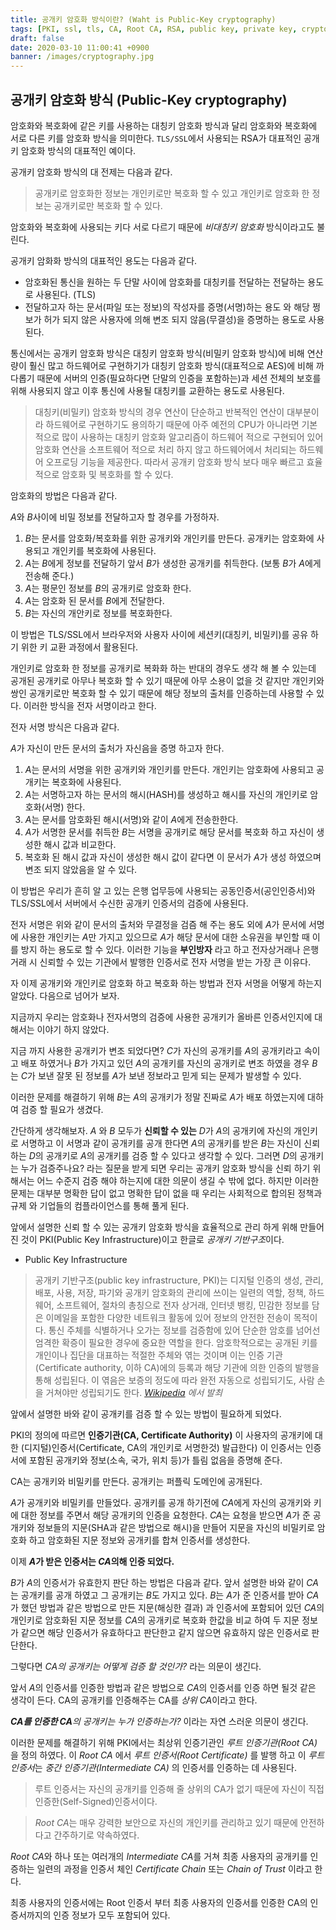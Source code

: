 ```yaml
---
title: 공개키 암호화 방식이란? (Waht is Public-Key cryptography)
tags: [PKI, ssl, tls, CA, Root CA, RSA, public key, private key, cryptography, 공개키, PKI]
draft: false
date: 2020-03-10 11:00:41 +0900
banner: /images/cryptography.jpg
---
```


## 공개키 암호화 방식 (Public-Key cryptography)

암호화와 복호화에 같은 키를 사용하는 대칭키 암호화 방식과 달리 암호화와 복호화에 서로 다른 키를 암호화 방식을 의미한다. `TLS/SSL`에서 사용되는 RSA가  대표적인 공개키 암호화 방식의 대표적인 예이다.  

공개키 암호화 방식의 대 전제는 다음과 같다. 
> 공개키로 암호화한 정보는 개인키로만 복호화 할 수 있고 개인키로 암호화 한 정보는 공개키로만 복호화 할 수 있다. 

암호화와 복호화에 사용되는 키다 서로 다르기 때문에 *비대칭키 암호화* 방식이라고도 불린다. 

공개키 암화화 방식의 대표적인 용도는 다음과 같다. 

* 암호화된 통신을 원하는 두 단말 사이에 암호화를 대칭키를 전달하는 전달하는 용도로 사용된다. (TLS)
* 전달하고자 하는 문서(파일 또는 정보)의 작성자를 증명(서명)하는 용도 와 해당 쩡보가 허가 되지 않은 사용자에 의해 변조 되지 않음(무결성)을 증명하는 용도로 사용된다.

<!--more-->

통신에서는 공개키 암호화 방식은 대칭키 암호화 방식(비밀키 암호화 방식)에 비해 연산량이 훨신 많고 하드웨어로 구현하기가 대칭키 암호화 방식(대표적으로 AES)에 비해 까다롭기 때문에 서버의 인증(필요하다면 단말의 인증을 포함하는)과 세션 전체의 보호를 위해 사용되지 않고 이후 통신에 사용될 대칭키를 교환하는 용도로 사용된다. 

> 대칭키(비밀키) 암호화 방식의 경우 연산이 단순하고 반복적인 연산이 대부분이라 하드웨어로 구현하기도 용의하기 때문에 아주 예전의 CPU가 아니라면 기본적으로 많이  사용하는 대칭키 암호화 알고리즘이 하드웨어 적으로 구현되어 있어 암호화 연산을 소프트웨어 적으로 처리 하지 않고 하드웨어에서 처리되는 하드웨어 오프로딩 기능을 제공한다. 따라서 공개키 암호화 방식 보다 매우 빠르고 효율적으로 암호화 및 복호화를 할 수 있다. 


암호화의 방법은 다음과 같다. 

*A*와 *B*사이에 비밀 정보를 전달하고자 할 경우를 가정하자.

1. *B*는 문서를 암호화/복호화를 위한 공개키와 개인키를 만든다. 공개키는 암호화에 사용되고 개인키를 복호화에 사용된다. 
2. *A*는 *B*에게 정보를 전달하기 앞서 *B*가 생성한 공개키를 취득한다. (보통 *B*가 *A*에게 전송해 준다.)
3. *A*는 평문인 정보를 *B*의 공개키로 암호화 한다. 
4. *A*는 암호화 된 문서를 *B*에게 전달한다. 
5. *B*는 자신의 개안키로 정보를 복호화한다.

이 방법은 TLS/SSL에서 브라우저와 사용자 사이에 세션키(대칭키, 비밀키)를 공유 하기 위한 키 교환 과정에서 활용된다. 


개인키로 암호화 한 정보를 공개키로 복화화 하는 반대의 경우도 생각 해 볼 수 있는데 공개된 공개키로 아무나 복호화 할 수 있기 때문에 아무 소용이 없을 것 같지만 개인키와 쌍인 공개키로만 복호화 할 수 있기 때문에 해당 정보의 출처를 인증하는데 사용할 수 있다. 이러한 방식을 전자 서명이라고 한다. 

전자 서명 방식은 다음과 같다. 

*A*가 자신이 만든 문서의 출처가 자신음을 증명 하고자 한다. 

1. *A*는 문서의 서명을 위한 공개키와 개인키를 만든다. 개인키는 암호화에 사용되고 공개키는 복호화에 사용된다. 
2. *A*는 서명하고자 하는 문서의 해시(HASH)를 생성하고 해시를 자신의 개인키로 암호화(서명) 한다. 
3. *A*는 문서를 암호화된 해시(서명)와 같이 *A*에게 전송한한다. 
4. *A*가 서명한 문서를 취득한 *B*는 서명을 공개키로 해당 문서를 복호화 하고 자신이 생성한 해시 값과 비교한다. 
5. 복호화 된 해시 값과 자신이 생성한 해시 값이 같다면 이 문서가 *A*가 생성 하였으며 변조 되지 않았음을 알 수 있다.

이 방법은 우리가 흔히 알 고 있는 은행 업무등에 사용되는 공동인증서(공인인증서)와 TLS/SSL에서 서버에서 수신한 공개키 인증서의 검증에 사용된다.

전자 서명은 위와 같이 문서의 출처와 무결정을 검즘 해 주는 용도 외에 *A*가 문서에 서명에 사용한 개인키는 *A*만 가지고 있으므로 *A*가 해당 문서에 대한 소유권을 부인할 때 이를 방지 하는 용도로 할 수 있다. 이러한 기능을 **부인방자** 라고 하고 전자상거래나 은행거래 시 신뢰할 수 있는 기관에서 발행한 인증서로 전자 서명을 받는 가장 큰 이유다. 


자 이제 공개키와 개인키로 암호화 하고 복호화 하는 방법과 전자 서명을 어떻게 하는지 알았다. 다음으로 넘어가 보자.

지금까지 우리는 암호화나 전자서명의 검증에 사용한 공개키가 올바른 인증서인지에 대해서는 이야기 하지 않았다. 

지금 까지 사용한 공개키가 변조 되었다면? *C*가 자신의 공개키를 *A*의 공개키라고 속이고 배포 하였거나 *B*가 가지고 있던 *A*의 공개키를 자신의 공개키로 변조 하였을 경우 *B*는 *C*가 보낸 잘못 된 정보를 *A*가 보낸 정보라고 믿게 되는 문제가 발생할 수 있다. 

이러한 문제를 해결하기 위해 *B*는 *A*의 공개키가 정말 진짜로 *A*가 배포 하였는지에 대하여 검증 할 필요가 생겼다. 

간단하게 생각해보자.  *A* 와 *B* 모두가 **신뢰할 수 있는** *D*가 *A*의 공개키에 자신의 개인키로 서명하고 이 서명과 같이 공개키를 공개 한다면 *A*의 공개키를 받은 *B*는 자신이 신뢰하는 *D*의 공개키로 *A*의 공개키를 검증 할 수 있다고 생각할 수 있다. 그러면 *D*의 공개키는 누가 검증주나요? 라는 질문을 받게 되면 우리는 공개키 암호화 방식을 신뢰 하기 위해서는 어느 수준지 검증 해야 하는지에 대한 의문이 생길 수 밖에 없다. 하지만 이러한 문제는 대부분 명확한 답이 없고 명확한 답이 없을 때 우리는 사회적으로 합의된 정책과 규제 와 기업들의 컴플라이언스를 통해 풀게 된다. 

앞에서 설명한 신뢰 할 수 있는 공개키 암호화 방식을 효율적으로 관리 하게 위해 만들어 진 것이 PKI(Public Key Infrastructure)이고 한글로 *공개키 기반구조*이다. 


* Public Key Infrastructure

> 공개키 기반구조(public key infrastructure, PKI)는 디지털 인증의 생성, 관리, 배포, 사용, 저장, 파기와 공개키 암호화의 관리에 쓰이는 일련의 역할, 정책, 하드웨어, 소프트웨어, 절차의 총칭으로 전자 상거래, 인터넷 뱅킹, 민감한 정보를 담은 이메일을 포함한 다양한 네트워크 활동에 있어 정보의 안전한 전송이 목적이다. 통신 주체를 식별하거나 오가는 정보를 검증함에 있어 단순한 암호를 넘어선 엄격한 확증이 필요한 경우에 중요한 역할을 한다. 암호학적으로는 공개된 키를 개인이나 집단을 대표하는 적절한 주체와 엮는 것이며 이는 인증 기관(Certificate authority, 이하 CA)에의 등록과 해당 기관에 의한 인증의 발행을 통해 성립된다. 이 엮음은 보증의 정도에 따라 완전 자동으로 성립되기도, 사람 손을 거쳐야만 성립되기도 한다. *[Wikipedia](https://ko.wikipedia.org/wiki/%EA%B3%B5%EA%B0%9C_%ED%82%A4_%EA%B8%B0%EB%B0%98_%EA%B5%AC%EC%A1%B0) 에서 발최*

앞에서 설명한 바와 같이 공개키를 검증 할 수 있는 방법이 필요하게 되었다. 

PKI의 정의에 따르면 **인증기관(CA, Certificate Authority)** 이 사용자의 공개키에 대한 (디지털)인증서(Certificate, CA의 개인키로 서명한것) 발급한다) 이 인증서는 인증서에 포함된 공개키와 정보(소속, 국가, 위치 등)가 틀림 없음을 증명해 준다.

CA는 공개키와 비밀키를 만든다. 공개키는 퍼플릭 도메인에 공개된다. 

*A*가 공개키와 비밀키를 만들었다. 공개키를 공개 하기전에 *CA*에게 자신의 공개키와 키에 대한 정보를 주면서 해당 공개키의 인증을 요청한다. *CA*는 요청을 받으면 *A*가 준 공개키와 정보들의 지문(SHA과 같은 방법으로 해시)을 만들어 지문을 자신의 비밀키로 암호화 하고 암호화된 지문 정보와 공개키를 합쳐 인증서를 생성한다.  

이제 ***A*가 받은 인증서는 *CA*의해 인증 되었다.**

*B*가 *A*의 인증서가 유효한지 판단 하는 방법은 다음과 같다. 앞서 설명한 바와 같이 *CA*는 공개키를 공개 하였고 그 공개키는 *B*도 가지고 있다. *B*는 *A*가 준 인증서를 받아 *CA*가 했던 방법과 같은 방법으로 만든 지문(해싱한 결과) 과 인증서에 포함되어 있던 *CA*의 개인키로 암호화된 지문 정보를 *CA*의 공개키로 복호화 한값을 비교 하여 두 지문 정보가 같으면 해당 인증서가 유효하다고 판단한고 같지 않으면 유효하지 않은 인증서로 판단한다. 

그렇다면 *CA의 공개키는 어떻게 검증 할 것인가?* 라는 의문이 생긴다. 

앞서 *A*의 인증서를 인증한 방법과 같은 방법으로 *CA*의 인증서를 인증 하면 될것 같은 생각이 든다. CA의 공개키를 인증해주는 CA를 *상위 CA*이라고 한다. 

***CA를 인증한 CA**의 공개키는 누가 인증하는가?* 이라는 자연 스러운 의문이 생긴다.

이러한 문제를 해결하기 위해 PKI에서는 최상위 인증기관인 *루트 인증기관(Root CA)* 을 정의 하였다. 이 *Root CA* 에서 *루트 인증서(Root Certificate)* 를 발행 하고 이 *루트 인증서*는 *중간 인증기관(Intermediate CA)* 의 인증서를 인증하는 데 사용된다. 

> 루트 인증서는 자신의 공개키를 인증해 줄 상위의 CA가 없기 때문에 자신이 직접 인증한(Self-Signed)인증서이다. 

> *Root CA*는 매우 강력한 보안으로 자신의 개인키를 관리하고 있기 때문에 안전하다고 간주하기로 약속하였다.

*Root CA*와 하나 또는 여러개의 *Intermediate CA*를 거쳐 최종 사용자의 공개키를 인증하는 일련의 과정을 인증서 체인 *Certificate Chain* 또는 *Chain of Trust* 이라고 한다. 

최종 사용자의 인증서에는 Root 인증서 부터 최종 사용자의 인증서를 인증한 CA의 인증서까지의 인증 정보가 모두 포함되어 있다. 
